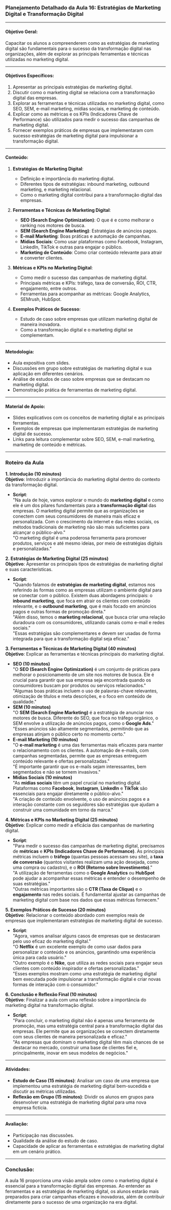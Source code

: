 ### **Planejamento Detalhado da Aula 16: Estratégias de Marketing Digital e Transformação Digital**

---

#### **Objetivo Geral**:
Capacitar os alunos a compreenderem como as estratégias de marketing digital são fundamentais para o sucesso da transformação digital nas organizações, além de explorar as principais ferramentas e técnicas utilizadas no marketing digital.

---

#### **Objetivos Específicos**:
1. Apresentar as principais estratégias de marketing digital.
2. Discutir como o marketing digital se relaciona com a transformação digital das empresas.
3. Explorar as ferramentas e técnicas utilizadas no marketing digital, como SEO, SEM, e-mail marketing, mídias sociais, e marketing de conteúdo.
4. Explicar como as métricas e os KPIs (Indicadores Chave de Performance) são utilizados para medir o sucesso das campanhas de marketing digital.
5. Fornecer exemplos práticos de empresas que implementaram com sucesso estratégias de marketing digital para impulsionar a transformação digital.

---

#### **Conteúdo**:
1. **Estratégias de Marketing Digital**:
   - Definição e importância do marketing digital.
   - Diferentes tipos de estratégias: inbound marketing, outbound marketing, e marketing relacional.
   - Como o marketing digital contribui para a transformação digital das empresas.

2. **Ferramentas e Técnicas de Marketing Digital**:
   - **SEO (Search Engine Optimization)**: O que é e como melhorar o ranking nos motores de busca.
   - **SEM (Search Engine Marketing)**: Estratégias de anúncios pagos.
   - **E-mail Marketing**: Boas práticas e automação de campanhas.
   - **Mídias Sociais**: Como usar plataformas como Facebook, Instagram, LinkedIn, TikTok e outras para engajar o público.
   - **Marketing de Conteúdo**: Como criar conteúdo relevante para atrair e converter clientes.

3. **Métricas e KPIs no Marketing Digital**:
   - Como medir o sucesso das campanhas de marketing digital.
   - Principais métricas e KPIs: tráfego, taxa de conversão, ROI, CTR, engajamento, entre outros.
   - Ferramentas para acompanhar as métricas: Google Analytics, SEMrush, HubSpot.

4. **Exemplos Práticos de Sucesso**:
   - Estudo de caso sobre empresas que utilizam marketing digital de maneira inovadora.
   - Como a transformação digital e o marketing digital se complementam.

---

#### **Metodologia**:
- Aula expositiva com slides.
- Discussões em grupo sobre estratégias de marketing digital e sua aplicação em diferentes cenários.
- Análise de estudos de caso sobre empresas que se destacam no marketing digital.
- Demonstração prática de ferramentas de marketing digital.

---

#### **Material de Apoio**:
- Slides explicativos com os conceitos de marketing digital e as principais ferramentas.
- Exemplos de empresas que implementaram estratégias de marketing digital de sucesso.
- Links para leitura complementar sobre SEO, SEM, e-mail marketing, marketing de conteúdo e métricas.

---

### **Roteiro da Aula**

**1. Introdução (10 minutos)**  
**Objetivo**: Introduzir a importância do marketing digital dentro do contexto da transformação digital.  
- **Script**:  
  "Na aula de hoje, vamos explorar o mundo do **marketing digital** e como ele é um dos pilares fundamentais para a **transformação digital** das empresas. O marketing digital permite que as organizações se conectem com seus consumidores de maneira mais eficaz e personalizada. Com o crescimento da internet e das redes sociais, os métodos tradicionais de marketing não são mais suficientes para alcançar o público-alvo."  
  "O marketing digital é uma poderosa ferramenta para promover produtos, serviços e até mesmo ideias, por meio de estratégias digitais e personalizadas."

**2. Estratégias de Marketing Digital (25 minutos)**  
**Objetivo**: Apresentar os principais tipos de estratégias de marketing digital e suas características.  
- **Script**:  
  "Quando falamos de **estratégias de marketing digital**, estamos nos referindo às formas como as empresas utilizam o ambiente digital para se conectar com o público. Existem duas abordagens principais: o **inbound marketing**, que foca em atrair os clientes com conteúdo relevante, e o **outbound marketing**, que é mais focado em anúncios pagos e outras formas de promoção direta."  
  "Além disso, temos o **marketing relacional**, que busca criar uma relação duradoura com os consumidores, utilizando canais como e-mail e redes sociais."  
  "Essas estratégias são complementares e devem ser usadas de forma integrada para que a transformação digital seja eficaz."

**3. Ferramentas e Técnicas de Marketing Digital (40 minutos)**  
**Objetivo**: Explicar as ferramentas e técnicas principais do marketing digital.  
- **SEO (10 minutos)**  
  "O **SEO (Search Engine Optimization)** é um conjunto de práticas para melhorar o posicionamento de um site nos motores de busca. Ele é crucial para garantir que sua empresa seja encontrada quando os consumidores buscam por produtos ou serviços relacionados."  
  "Algumas boas práticas incluem o uso de palavras-chave relevantes, otimização de títulos e meta descrições, e o foco em conteúdo de qualidade."  
- **SEM (10 minutos)**  
  "O **SEM (Search Engine Marketing)** é a estratégia de anunciar nos motores de busca. Diferente do SEO, que foca no tráfego orgânico, o SEM envolve a utilização de anúncios pagos, como o **Google Ads**."  
  "Esses anúncios são altamente segmentados, permitindo que as empresas atinjam o público certo no momento certo."  
- **E-mail Marketing (10 minutos)**  
  "O **e-mail marketing** é uma das ferramentas mais eficazes para manter o relacionamento com os clientes. A automação de e-mails, com campanhas segmentadas, permite que as empresas entreguem conteúdo relevante e ofertas personalizadas."  
  "É importante garantir que os e-mails sejam interessantes, bem segmentados e não se tornem invasivos."  
- **Mídias Sociais (10 minutos)**  
  "As **mídias sociais** têm um papel crucial no marketing digital. Plataformas como **Facebook**, **Instagram**, **LinkedIn** e **TikTok** são essenciais para engajar diretamente o público-alvo."  
  "A criação de conteúdo envolvente, o uso de anúncios pagos e a interação constante com os seguidores são estratégias que ajudam a construir uma comunidade em torno da marca."

**4. Métricas e KPIs no Marketing Digital (25 minutos)**  
**Objetivo**: Explicar como medir a eficácia das campanhas de marketing digital.  
- **Script**:  
  "Para medir o sucesso das campanhas de marketing digital, precisamos de **métricas** e **KPIs (Indicadores Chave de Performance)**. As principais métricas incluem o **tráfego** (quantas pessoas acessam seu site), a **taxa de conversão** (quantos visitantes realizam uma ação desejada, como uma compra ou cadastro), e o **ROI (Retorno sobre Investimento)**."  
  "A utilização de ferramentas como o **Google Analytics** ou **HubSpot** pode ajudar a acompanhar essas métricas e entender o desempenho de suas estratégias."  
  "Outras métricas importantes são o **CTR (Taxa de Clique)** e o **engajamento** nas redes sociais. É fundamental ajustar as campanhas de marketing digital com base nos dados que essas métricas fornecem."

**5. Exemplos Práticos de Sucesso (20 minutos)**  
**Objetivo**: Relacionar o conteúdo abordado com exemplos reais de empresas que implementaram estratégias de marketing digital de sucesso.  
- **Script**:  
  "Agora, vamos analisar alguns casos de empresas que se destacaram pelo uso eficaz do marketing digital."  
  "O **Netflix** é um excelente exemplo de como usar dados para personalizar o conteúdo e os anúncios, garantindo uma experiência única para cada usuário."  
  "Outro exemplo é o **Nike**, que utiliza as redes sociais para engajar seus clientes com conteúdo inspirador e ofertas personalizadas."  
  "Esses exemplos mostram como uma estratégia de marketing digital bem executada pode impulsionar a transformação digital e criar novas formas de interação com o consumidor."

**6. Conclusão e Reflexão Final (10 minutos)**  
**Objetivo**: Finalizar a aula com uma reflexão sobre a importância do marketing digital na transformação digital.  
- **Script**:  
  "Para concluir, o marketing digital não é apenas uma ferramenta de promoção, mas uma estratégia central para a transformação digital das empresas. Ele permite que as organizações se conectem diretamente com seus clientes de maneira personalizada e eficaz."  
  "As empresas que dominam o marketing digital têm mais chances de se destacar no mercado, construir uma base de clientes fiel e, principalmente, inovar em seus modelos de negócios."

---

#### **Atividades**:
- **Estudo de Caso (15 minutos)**: Analisar um caso de uma empresa que implementou uma estratégia de marketing digital bem-sucedida e discutir as métricas utilizadas.
- **Reflexão em Grupo (15 minutos)**: Dividir os alunos em grupos para desenvolver uma estratégia de marketing digital para uma nova empresa fictícia.

---

#### **Avaliação**:
- Participação nas discussões.
- Qualidade da análise do estudo de caso.
- Capacidade de aplicar as ferramentas e estratégias de marketing digital em um cenário prático.

---

### **Conclusão**:
A aula 16 proporciona uma visão ampla sobre como o marketing digital é essencial para a transformação digital das empresas. Ao entender as ferramentas e as estratégias de marketing digital, os alunos estarão mais preparados para criar campanhas eficazes e inovadoras, além de contribuir diretamente para o sucesso de uma organização na era digital.